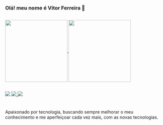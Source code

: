 ### Olá! meu nome é Vitor Ferreira 👋
##

<div>
<a href="https://github.com/VitorFeerreira/github-readme-stats">
 <img height=200 align="center" src="https://github-readme-stats.vercel.app/api?username=VitorFeerreira&show_icons=true&theme=dracula" />
 <img height=200 align="center" src="https://github-readme-stats.vercel.app/api/top-langs?username=VitorFeerreira&layout=compact&langs_count=8&card_width=320&show_icons=true&theme=dracula" />
</div>
 

##

<div> 
  <a href = "vitor1996130@gmail.com"><img src="https://img.shields.io/badge/-Gmail-%23333?style=for-the-badge&logo=gmail&logoColor=white" target="_blank"></a>
  <a href="linkedin.com/in/vitor-ferreira-6b6980235" target="_blank"><img src="https://img.shields.io/badge/-LinkedIn-%230077B5?style=for-the-badge&logo=linkedin&logoColor=white" target="_blank">
  <a href="https://www.instagram.com/_vfeereira/" target="_blank" rel="external"><img src="https://img.shields.io/badge/-Instagram-%23E4405F?style=for-the-badge&logo=instagram&logoColor=white" target="_blank"></a></a> 
</div>

#
Apaixonado por tecnologia, buscando sempre melhorar o meu conhecimento e me aperfeiçoar cada vez mais, com as novas tecnologias. 
